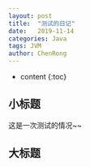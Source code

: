 ```yaml
---
layout: post
title:  "测试的日记"
date:   2019-11-14
categories: Java
tags: JVM
author: ChenRong
---
```


* content
{:toc}
## 小标题




这是一次测试的情况~~



## 大标题

